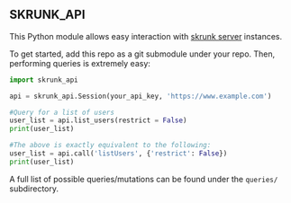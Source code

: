 ## SKRUNK_API

This Python module allows easy interaction with [skrunk server](https://github.com/ZacharyWesterman/skrunk) instances.

To get started, add this repo as a git submodule under your repo. Then, performing queries is extremely easy:
```python
import skrunk_api

api = skrunk_api.Session(your_api_key, 'https://www.example.com')

#Query for a list of users
user_list = api.list_users(restrict = False)
print(user_list)

#The above is exactly equivalent to the following:
user_list = api.call('listUsers', {'restrict': False})
print(user_list)
```

A full list of possible queries/mutations can be found under the `queries/` subdirectory.
